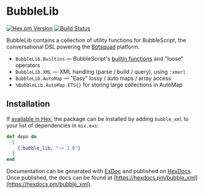 # BubbleLib

[![Hex.pm Version](http://img.shields.io/hexpm/v/bubble_lib.svg?style=flat)](https://hex.pm/packages/bubble_lib) [![Build Status](https://travis-ci.com/botsquad/bubble_lib.svg?branch=master)](https://travis-ci.com/botsquad/bubble_lib)

BubbleLib contains a collection of utility functions for BubbleScript,
the conversational DSL powering the
[Botsquad](https://www.botsquad.com/) platform.

* `BubbleLib.Builtins` — BubbleScript's [builtin functions](https://doc.botsquad.com/dsl/builtins/) and "loose" operators
* `BubbleLib.XML` — XML handling (parse / build / query), using `:xmerl`
* `BubbleLib.AutoMap` — "Easy" lossy / auto maps / array access
* `%BubbleLib.AutoMap.ETS{}` for storing large collections in AutoMap


## Installation

If [available in Hex](https://hex.pm/docs/publish), the package can be installed
by adding `bubble_xml` to your list of dependencies in `mix.exs`:

```elixir
def deps do
  [
    {:bubble_lib, "~> 1.0"}
  ]
end
```

Documentation can be generated with [ExDoc](https://github.com/elixir-lang/ex_doc)
and published on [HexDocs](https://hexdocs.pm). Once published, the docs can
be found at [https://hexdocs.pm/bubble_xml](https://hexdocs.pm/bubble_xml).
